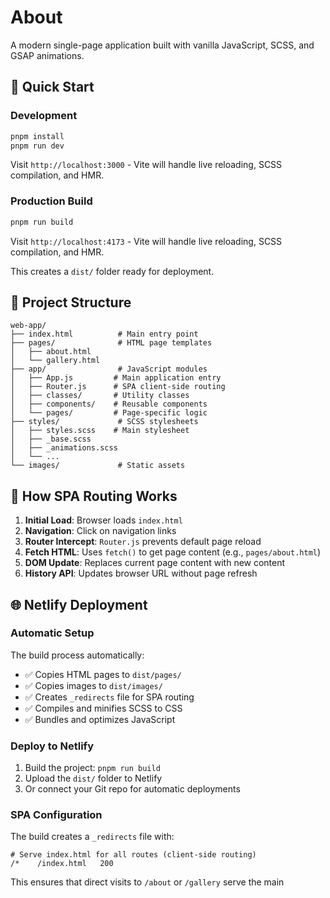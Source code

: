 # About

A modern single-page application built with vanilla JavaScript, SCSS, and GSAP animations.


## 🚀 Quick Start

### Development
```bash
pnpm install
pnpm run dev
```

Visit `http://localhost:3000` - Vite will handle live reloading, SCSS compilation, and HMR.

### Production Build
```bash
pnpm run build
```

Visit `http://localhost:4173` - Vite will handle live reloading, SCSS compilation, and HMR.


This creates a `dist/` folder ready for deployment.

## 📁 Project Structure

```
web-app/
├── index.html          # Main entry point
├── pages/              # HTML page templates
│   ├── about.html
│   └── gallery.html
├── app/                # JavaScript modules
│   ├── App.js         # Main application entry
│   ├── Router.js      # SPA client-side routing
│   ├── classes/       # Utility classes
│   ├── components/    # Reusable components
│   └── pages/         # Page-specific logic
├── styles/             # SCSS stylesheets
│   ├── styles.scss    # Main stylesheet
│   ├── _base.scss
│   ├── _animations.scss
│   └── ...
└── images/             # Static assets
```

## 🔄 How SPA Routing Works

1. **Initial Load**: Browser loads `index.html`
2. **Navigation**: Click on navigation links
3. **Router Intercept**: `Router.js` prevents default page reload
4. **Fetch HTML**: Uses `fetch()` to get page content (e.g., `pages/about.html`)
5. **DOM Update**: Replaces current page content with new content
6. **History API**: Updates browser URL without page refresh

## 🌐 Netlify Deployment

### Automatic Setup
The build process automatically:
- ✅ Copies HTML pages to `dist/pages/`
- ✅ Copies images to `dist/images/`
- ✅ Creates `_redirects` file for SPA routing
- ✅ Compiles and minifies SCSS to CSS
- ✅ Bundles and optimizes JavaScript

### Deploy to Netlify
1. Build the project: `pnpm run build`
2. Upload the `dist/` folder to Netlify
3. Or connect your Git repo for automatic deployments

### SPA Configuration
The build creates a `_redirects` file with:
```
# Serve index.html for all routes (client-side routing)
/*    /index.html   200
```

This ensures that direct visits to `/about` or `/gallery` serve the main
